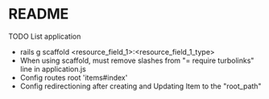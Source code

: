 # README

TODO List application

* rails g scaffold <resource> <resource_field_1>:<resource_field_1_type>
* When using scaffold, must remove slashes from "= require turbolinks" line in application.js
* Config routes root 'items#index'
* Config redirectioning after creating and Updating Item to the "root_path"
